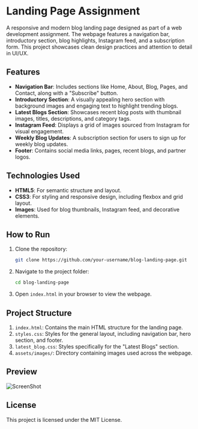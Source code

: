 # Landing Page Assignment

A responsive and modern blog landing page designed as part of a web development assignment. The webpage features a navigation bar, introductory section, blog highlights, Instagram feed, and a subscription form. This project showcases clean design practices and attention to detail in UI/UX.

## Features

- **Navigation Bar**: Includes sections like Home, About, Blog, Pages, and Contact, along with a "Subscribe" button.
- **Introductory Section**: A visually appealing hero section with background images and engaging text to highlight trending blogs.
- **Latest Blogs Section**: Showcases recent blog posts with thumbnail images, titles, descriptions, and category tags.
- **Instagram Feed**: Displays a grid of images sourced from Instagram for visual engagement.
- **Weekly Blog Updates**: A subscription section for users to sign up for weekly blog updates.
- **Footer**: Contains social media links, pages, recent blogs, and partner logos.

## Technologies Used

- **HTML5**: For semantic structure and layout.
- **CSS3**: For styling and responsive design, including flexbox and grid layout.
- **Images**: Used for blog thumbnails, Instagram feed, and decorative elements.

## How to Run

1. Clone the repository:
   ```bash
   git clone https://github.com/your-username/blog-landing-page.git

2. Navigate to the project folder:
   ```bash
   cd blog-landing-page

3. Open `index.html` in your browser to view the webpage.

## Project Structure

1. `index.html`: Contains the main HTML structure for the landing page.
2. `styles.css`: Styles for the general layout, including navigation bar, hero section, and footer.
3. `latest_blog.css`: Styles specifically for the "Latest Blogs" section.
4. `assets/images/`: Directory containing images used across the webpage.

## Preview

![ScreenShot](ScreenShot.jpeg)

## License
This project is licensed under the MIT License.


